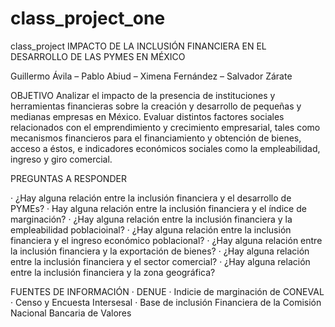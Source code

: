 # class_project_one
class_project
IMPACTO DE LA INCLUSIÓN FINANCIERA EN EL DESARROLLO DE LAS PYMES EN MÉXICO
 
 
Guillermo Ávila    –    Pablo Abiud    –    Ximena Fernández    –    Salvador Zárate
 
 
OBJETIVO
Analizar el impacto de la presencia de instituciones y herramientas financieras sobre la creación y desarrollo de pequeñas y medianas empresas en México. Evaluar distintos factores sociales relacionados con el emprendimiento y crecimiento empresarial, tales como mecanismos financieros para el financiamiento y obtención de bienes, acceso a éstos, e indicadores económicos sociales como la empleabilidad, ingreso y giro comercial.
 
PREGUNTAS A RESPONDER
 
·     ¿Hay alguna relación entre la inclusión financiera y el desarrollo de PYMEs?
·     Hay alguna relación entre la inclusión financiera y el índice de marginación?
·     ¿Hay alguna relación entre la inclusión financiera y la empleabilidad poblacioinal?
·     ¿Hay alguna relación entre la inclusión financiera y el ingreso económico poblacional?
·     ¿Hay alguna relación entre la inclusión financiera y la exportación de bienes?
·     ¿Hay alguna relación entre la inclusión financiera y el sector comercial?
·     ¿Hay alguna relación entre la inclusión financiera y la zona geográfica?
 
FUENTES DE INFORMACIÓN
·     DENUE
·     Indicie de marginación de CONEVAL
·     Censo y Encuesta Intersesal
·     Base de inclusión Financiera de la Comisión Nacional Bancaria de Valores
